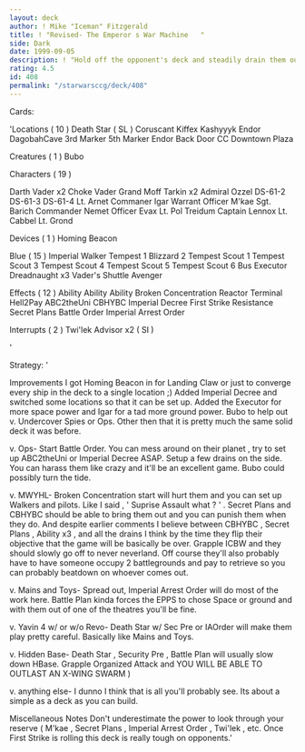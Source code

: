 ```yaml
---
layout: deck
author: ! Mike "Iceman" Fitzgerald
title: ! "Revised- The Emperor s War Machine   "
side: Dark
date: 1999-09-05
description: ! "Hold off the opponent's deck and steadily drain them out. Pretty good amount of counters."
rating: 4.5
id: 408
permalink: "/starwarsccg/deck/408"
---
```

Cards: 

'Locations  ( 10 )
Death Star ( SL )
Coruscant
Kiffex
Kashyyyk
Endor
DagobahCave
3rd Marker
5th Marker
Endor  Back Door
CC Downtown Plaza

Creatures  ( 1 )
Bubo

Characters  ( 19 )

Darth Vader x2
Choke Vader
Grand Moff Tarkin x2
Admiral Ozzel
DS-61-2
DS-61-3
DS-61-4
Lt. Arnet
Commaner Igar
Warrant Officer M'kae
Sgt. Barich
Commander Nemet
Officer Evax
Lt. Pol Treidum
Captain Lennox
Lt. Cabbel
Lt. Grond

Devices  ( 1 )
Homing Beacon

Blue  ( 15 )
Imperial Walker
Tempest 1
Blizzard 2
Tempest Scout 1
Tempest Scout 3
Tempest Scout 4
Tempest Scout 5
Tempest Scout 6
Bus
Executor
Dreadnaught x3
Vader's Shuttle
Avenger

Effects  ( 12 )
Ability Ability Ability
Broken Concentration
Reactor Terminal
Hell2Pay
ABC2theUni
CBHYBC
Imperial Decree
First Strike
Resistance
Secret Plans
Battle Order
Imperial Arrest Order

Interrupts  ( 2 )
Twi'lek Advisor x2 ( SI )




'

Strategy: '

Improvements  I got Homing Beacon in for Landing Claw or just to converge every ship in the deck to a single location ;) Added Imperial Decree and switched some locations so that it can be set up. Added the Executor for more space power and Igar for a tad more ground power. Bubo to help out v. Undercover Spies or Ops. Other then that it is pretty much the same solid deck it was before.

v. Ops- Start Battle Order. You can mess around on their planet , try to set up ABC2theUni or Imperial Decree ASAP. Setup a few drains on the side. You can harass them like crazy and it'll be an excellent game. Bubo could possibly turn the tide.

v. MWYHL- Broken Concentration start will hurt
them and you can set up Walkers and pilots. Like
I said , ' Suprise Assault what ? ' . Secret Plans and CBHYBC should be able to bring them out and you can punish them when they do. And despite earlier comments I believe between CBHYBC , Secret Plans , Ability x3 , and all the drains I think by the time they flip their objective that the game will be basically be over. Grapple ICBW and they should slowly go off to never neverland.
Off course they'll also probably have to have someone occupy 2 battlegrounds and pay to retrieve
so you can probably beatdown on whoever comes out.

v. Mains and Toys- Spread out, Imperial Arrest
Order will do most of the work here. Battle Plan
kinda forces the EPPS to chose Space or ground
and with them out of one of the theatres you'll
be fine.

v. Yavin 4 w/ or w/o Revo- Death Star w/ Sec Pre
or IAOrder will make them play pretty careful.
Basically like Mains and Toys.

v. Hidden Base- Death Star , Security Pre , Battle Plan will usually slow down HBase. Grapple
Organized Attack and YOU WILL BE ABLE TO OUTLAST
AN X-WING SWARM )

v. anything else- I dunno I think that is all
you'll probably see. Its about a simple as a deck
as you can build.

Miscellaneous Notes Don't underestimate the power to look through your reserve ( M'kae , Secret Plans , Imperial Arrest Order , Twi'lek , etc. Once First Strike is rolling this deck is really tough on opponents.'
